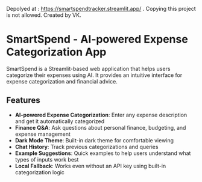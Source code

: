 Depolyed at : https://smartspendtracker.streamlit.app/ . Copying this project is not allowed. Created by VK.
# SmartSpend - AI-powered Expense Categorization App

SmartSpend is a Streamlit-based web application that helps users categorize their expenses using AI. It provides an intuitive interface for expense categorization and financial advice.

## Features

- **AI-powered Expense Categorization**: Enter any expense description and get it automatically categorized
- **Finance Q&A**: Ask questions about personal finance, budgeting, and expense management
- **Dark Mode Theme**: Built-in dark theme for comfortable viewing
- **Chat History**: Track previous categorizations and queries
- **Example Suggestions**: Quick examples to help users understand what types of inputs work best
- **Local Fallback**: Works even without an API key using built-in categorization logic
